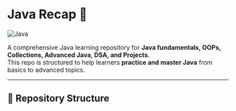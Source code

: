 # Java Recap 🚀

![Java](https://img.shields.io/badge/Java-Orange?logo=java&logoColor=white)

A comprehensive Java learning repository for **Java fundamentals, OOPs, Collections, Advanced Java, DSA, and Projects**.  
This repo is structured to help learners **practice and master Java** from basics to advanced topics.

---

## 📂 Repository Structure


